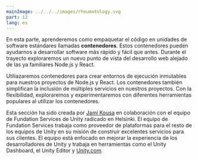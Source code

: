 ```yaml
---
mainImage: ../../../images/rheumatology.svg
part: 12
lang: es
---
```


<div class="intro">

En esta parte, aprenderemos como empaquetar el código en unidades de software estándares llamadas <strong>contenedores</strong>. Estos contenedores pueden ayudarnos a desarrollar software más rápido y fácil que antes. Durante el trayecto exploraremos un nuevo punto de vista del desarrollo web alejado de las ya familiares Node.js y React.

Utiliazaremos contenedores para crear entornos de ejecución inmutables para nuestros proyectos de Node.js y React. Los contenedores también simplifican la inclusión de múltiples servicios en nuestros proyectos. Con la flexibilidad, exploraremos y experimentaremos con diferentes herramientas populares al utilizar los contenedores.

Esta sección ha sido creada por [Jami Kousa](https://github.com/jakousa) en colaboración con el equipo de Fundation Services de Unity radicado en Helsinki. El equipo de Fundation Services trabaja como proveedor de plataformas para el resto de los equipos de Unity en su misión de construir excelentes servicios para sus clientes. El equipo está enfocado en mejorar la experiencia de los desarrolladores de Unity y trabaja en herramientas como el Unity Dashboard, el Unity Editor y [Unity.com](https://unity.com/).

</div>
